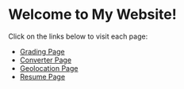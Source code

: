 <!DOCTYPE html>
<html lang="my">
<head>
    <meta charset="UTF-8">
    <title>My Website</title>
</head>
<body>
    <h1>Welcome to My Website!</h1>
    <p>Click on the links below to visit each page:</p>
    <ul>
        <li><a href="Grading.html">Grading Page</a></li>
        <li><a href="converter.html">Converter Page</a></li>
        <li><a href="geolocation.html">Geolocation Page</a></li>
        <li><a href="resume.html">Resume Page</a></li>
    </ul>
</body>
</html>
